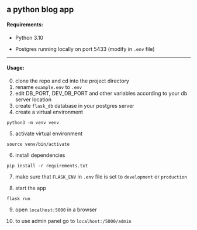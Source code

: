 ## a python blog app


#### Requirements:

* Python 3.10

* Postgres running locally on port 5433 (modify in `.env` file)

---

#### Usage:

0. clone the repo and cd into the project directory
1. rename `example.env` to `.env`
2. edit DB_PORT, DEV_DB_PORT and other variables according to your db server location
3. create `flask_db` database in your postgres server
4. create a virtual environment 

`python3 -m venv venv`

5. activate virtual environment

`source venv/bin/activate`

6. install dependencies

`pip install -r requirements.txt`

7. make sure that `FLASK_ENV` in `.env` file is set to `development` or `production`

8. start the app

`flask run`
    
9. open `localhost:5000` in a browser

10. to use admin panel go to `localhost:/5000/admin`

